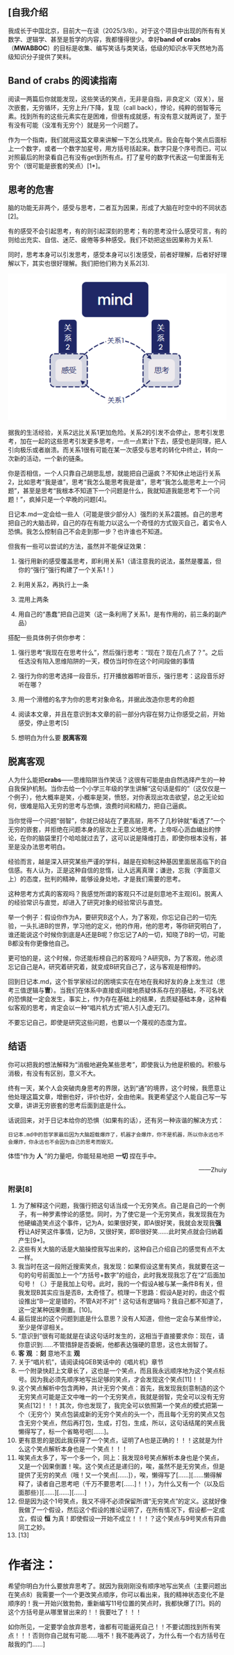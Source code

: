 ## [自我介绍
我成长于中国北京，目前大一在读（2025/3/8）。对于这个项目中出现的所有有关数学、逻辑学、甚至是哲学的内容，我都懂得很少。幸好**band of crabs**（**MWABBOC**）的目标是收集、编写笑话与类笑话，低级的知识水平天然地为高级知识分子提供了笑料。
## Band of crabs 的阅读指南
阅读一两篇后你就能发现，这些笑话的笑点，无非是自指，非良定义（双关），层次嵌套，无穷循环，无穷上升/下降，复现（call back），悖论，纯粹的弱智等元素。找到所有的这些元素实在是困难，但很有成就感，有没有意义就两说了，至于有没有可能（没准有无穷个）就是另一个问题了。

作为一个指南，我们就用这篇文章来讲解一下怎么找笑点。我会在每个笑点后面标上一个数字，或者一个数字加星号，用方括号括起来。数字只是个序号而已，可以对照最后的附录看自己有没有get到所有点。打了星号的数字代表这一句里面有无穷个（很可能是嵌套的笑点）[1*]。
## 思考的危害
脑的功能无非两个，感受与思考，二者互为因果，形成了大脑在时空中的不同状态[2]。

有的感受不会引起思考，有的则引起深刻的思考；有的思考没什么感受可言，有的则给出充实、自信、迷茫、疲倦等多种感受。我们不妨把这些因果称为关系1.

同时，思考本身可以引发思考，感受本身可以引发感受，前者好理解，后者好好理解以下，其实也很好理解。我们把他们称为关系2[3].

![mind](https://github.com/zhuiyy/Me-with-a-big-big-band-of-crabs/blob/Laugh-Love-up-luck-truck-and-so-on/%E7%B1%BBGEB%E7%AC%91%E8%AF%9D/%E6%97%A5%E8%AE%B0%E6%9C%AC/mind.png)

据我的生活经验，关系2远比关系1更加危险。关系2的引发不会停止，思考引发思考，加在一起的这些思考引发更多思考，一点一点累计下去，感受也是同理，把人引向极乐或者崩溃。而关系1很有可能在某一次感受与思考的转化中终止，转向一次新的活动，一个新的链条。

你是否相信，一个人只靠自己胡思乱想，就能把自己逼疯？不知休止地运行关系2，比如思考“我是谁”，思考“我怎么能思考我是谁”，思考“我怎么能思考上一个问题”，甚至是思考“我根本不知道下一个问题是什么，我就知道我能思考下一个问题！”，疯掉只是一个早晚的问题[4]。

日记本.md一定会给一些人（可能是很少部分人）强烈的关系2震撼。自己的思考把自己的大脑击碎，自己的存在有能力以这么一个奇怪的方式毁灭自己，着实令人恐惧。我怎么控制自己不会走到那一步？也许谁也不知道。

但我有一些可以尝试的方法，虽然并不能保证效果：

1) 强行用新的感受覆盖思考，即利用关系1（请注意我的说法，虽然是覆盖，但你的“强行”强行构建了一个关系1！）

2) 利用关系2，再执行上一条

3) 混用上两条

4) 用自己的“愚蠢”把自己逗笑（这一条利用了关系1，是有作用的，前三条的副产品）

搭配一些具体例子供你参考：

1) 强行思考“我现在在思考什么”，然后强行思考：“现在？现在几点了？”。之后任选没有陷入思维陷阱的一天，模仿当时你在这个时间段做的事情

2) 强行为你的思考选择一段音乐，打开播放器聆听音乐，强行思考：这段音乐好听在哪？

3) 用一个滑稽的名字为你的思考对象命名，并据此改造你思考的命题

4) 阅读本文章，并且在意识到本文章的前一部分内容在努力让你感受之前，开始感受，停止思考[5]

5) 想明白为什么要 **脱离客观**
## 脱离客观
人为什么能把**crabs**——思维陷阱当作笑话？这很有可能是由自然选择产生的一种自我保护机制。当你去给一个小学三年级的学生讲解“这句话是假的”（这仅仅是一个例子），他大概率是笑，小概率是哭，愤怒，对你表现出攻击欲望，总之无论如何，很难是陷入无穷的思考与恐惧，浪费时间和精力，把自己逼疯。

当你觉得一个问题“弱智”，你就已经站在了更高层，用不了几秒钟就“看透了”一个无穷的嵌套，并拒绝在问题本身的层次上无意义地思考。上帝呕心沥血编出的悖论，在你的脑袋里打个哈哈就过去了，这可以说是降维打击，即使你根本没有，甚至是没办法思考明白。

经验而言，越是深入研究某些严谨的学科，越是在抑制这种基因里面居高临下的自信感。有人认为，正是这种自信的怠惰，让人远离真理；谦逊，忘我（字面意义上）的态度，批判的精神，能够设身处地，才是我们需要的思考。

这种思考方式真的客观吗？我感觉所谓的客观只不过是刻意地不主观[6]。脱离人的经验常识与直觉，却进入了研究对象的经验常识与直觉。

举一个例子：假设你作为A，要研究B这个人，为了客观，你忘记自己的一切先验，一头扎进B的世界，学习他的定义，他的作用，他的思考，等你研究明白了，谁还能说这个时候你到底是A还是B呢？你忘记了A的一切，知晓了B的一切，可能B都没有你更像他自己。

更可怕的是，这个时候，你还能标榜自己的客观吗？A研究B，为了客观，他必须忘记自己是A，研究着研究着，就变成B研究自己了，这与客观是相悖的。

回到日记本.md，这个哲学家经过的困境实实在在地在我和好友的身上发生过（思考三值逻辑与**曺**）。当我们在体系中直接或间接地质疑体系存在的基础，不可名状的恐惧就一定会发生，事实上，作为存在基础上的结果，去质疑基础本身，这种看似客观的思考，肯定会以一种“唱片机方式”把人引入虚无[7]。

不要忘记自己，即使是研究这些问题，也要以一个蔑视的态度为宜。
## 结语
你可以把我的想法解释为“消极地避免某些思考”，即使我认为他是积极的。积极与消极，有没有有区别，意义不大。

终有一天，某个人会突破肉身思考的界限，达到“通”的境界，这个时候，我愿意让他处理这篇文章，增删也好，评价也好，全由他来。我更希望这个人能自己写一写文章，讲讲无穷嵌套的思考后面到底是什么。

话说回来，对于日记本给你的恐惧（如果有的话），还有另一种诙谐的解决方式：

    日记本.md中的哲学家最后因为大脑超载爆炸了，机器才会爆炸，你不是机器，所以你永远也不会爆炸，你永远也不会因为自己的思考而毁灭。

体悟“作为 **人** ”的力量吧，你能轻易地把 **一切** 捏在手中。

<div style="text-align: right;">——Zhuiy</div>

### 附录[8]
1) 为了解释这个问题，我强行把这句话当成一个无穷笑点。自己是自己的一个例子，有一种罗素悖论的感觉。同时，为了使它是一个无穷笑点，我发现我在为他硬编造笑点这个事件，记为A，如果很好笑，即A很好笑，我就会发现我**强行**让A好笑这件事情，记为B，又很好笑，即B很好笑……此时笑点就会归纳着产生[9*]。
2) 这些有关大脑的话是大脑操控我写出来的，这种自己介绍自己的感觉有点不太一样。
3) 我当时在这一段附近搜索笑点，我发现：如果假设这里有笑点，我就要在这一句的句号前面加上一个“方括号+数字”的组合，此时我发现我忘了在“2”后面加句号！（.）于是我加上句号。此时，我的一个假设A被与某一条件B有关，但我发现B其实应当是否B，太奇怪了。梳理一下思路：假设A是对的，由这个假设推出“B一定是错的，不管A对不对”！这句话有逻辑吗？我自己都不知道了，这一定某种因果倒置。[10]。
4) 最后提出的这个问题到底是什么意思？没有人知道，但他一定会与某些悖论，至少是佯谬相关。
5) “意识到”很有可能就是在读这句话时发生的，这相当于直接要求你：现在，请你意识到……不管措辞是否委婉，他都表达强硬的意思，这也太弱智了。
6) **客** **观** ：**刻** 意地不主 **观**
7) 关于“唱片机”，请阅读纯GEB笑话中的《唱片机》章节
8) 一个附录快赶上文章长了，这也是一个笑点，而且我永远顺序地为这个笑点标号。因为我必须先顺序地写出足够的笑点，才会发现这个笑点[11]！！
9) 这个笑点解析中包含两种，共计无穷个笑点：首先，我发现我刻意制造的这个无穷笑点可能是正文中唯一的一个无穷笑点，我就是弱智，完全可以没有无穷笑点[12]！！！其次，你也发现了，我完全可以依照第一个笑点的模式把第一个（无穷个）笑点包装成新的无穷个笑点的头一个，而且每个无穷的笑点又包含无穷个笑点，然后再打包，生成，打包，生成，所以，这句话结尾的笑点我懒得写了，标一个省略号吧[……]。
10) 更有意思的是因此我获得了一个笑点，证明了A也是正确的！！！这就是为什么这个笑点解析本身也是一个笑点！！！
11) 唉笑点太多了，写一个多一个，同上：我发现8号笑点解析本身也是个笑点，又是一个因果倒置！唉。这个笑点还是递归的，唉，虽然不是无穷笑点，但是提供了无穷的笑点（哦！又一个笑点[……]），唉，懒得写了[……][……懒得解释了，读者自己思考吧（千万不要思考[……]！！），为什么又有一个（以及后面那些）][……][……][……]
12) 但是因为这个1号笑点，我又不得不必须保留所谓“无穷笑点”的定义。这就好像我做了一个假设，然后这个假设的推论证明了，在所有情况下，假设都一定成立，假设 **恒** 为真！即使假设一开始不成立！！！？这个笑点与9号笑点有异曲同工之妙。
13) [13]
# 作者注：
希望你明白为什么要放弃思考了。就因为我刚刚没有顺序地写出笑点（主要问题出在笑点8）我需要一个一个更改笑点顺序，你可以看出来，我的精神状态变化不是顺序的！我一开始兴致勃勃，重新编写11号位置的笑点时，我都快爆了[?]。妈的这个方括号是从哪里冒出来的！！我要吐了！！！

如你所见，一定要学会放弃思考，谁都有可能逼死自己！！不要试图找到所有笑点！！！否则你自己就有可能……哦不！我不能再说了，为什么有一个右方括号在敲我的门……]
